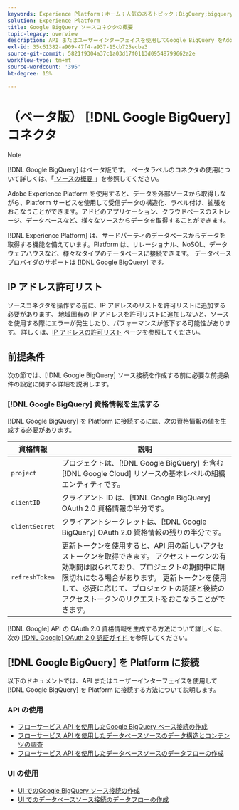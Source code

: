 ```yaml
---
keywords: Experience Platform；ホーム；人気のあるトピック；BigQuery;bigquery;Google BigQuery;google bigquery
solution: Experience Platform
title: Google BigQuery ソースコネクタの概要
topic-legacy: overview
description: API またはユーザーインターフェイスを使用してGoogle BigQuery をAdobe Experience Platformに接続する方法を説明します。
exl-id: 35c61382-a909-47f4-a937-15cb725ecbe3
source-git-commit: 5821f9304a37c1a03d17f0113d09548799662a2e
workflow-type: tm+mt
source-wordcount: '395'
ht-degree: 15%

---
```


# （ベータ版） [!DNL Google BigQuery] コネクタ

>[!NOTE]
>
>[!DNL Google BigQuery] はベータ版です。 ベータラベルのコネクタの使用について詳しくは、「[ ソースの概要 ](../../home.md#terms-and-conditions)」を参照してください。

Adobe Experience Platform を使用すると、データを外部ソースから取得しながら、Platform サービスを使用して受信データの構造化、ラベル付け、拡張をおこなうことができます。アドビのアプリケーション、クラウドベースのストレージ、データベースなど、様々なソースからデータを取得することができます。

[!DNL Experience Platform] は、サードパーティのデータベースからデータを取得する機能を備えています。Platform は、リレーショナル、NoSQL、データウェアハウスなど、様々なタイプのデータベースに接続できます。 データベースプロバイダのサポートは [!DNL Google BigQuery] です。

## IP アドレス許可リスト

ソースコネクタを操作する前に、IP アドレスのリストを許可リストに追加する必要があります。 地域固有の IP アドレスを許可リストに追加しないと、ソースを使用する際にエラーが発生したり、パフォーマンスが低下する可能性があります。 詳しくは、[IP アドレスの許可リスト](../../ip-address-allow-list.md) ページを参照してください。

## 前提条件

次の節では、[!DNL Google BigQuery] ソース接続を作成する前に必要な前提条件の設定に関する詳細を説明します。

### [!DNL Google BigQuery] 資格情報を生成する

[!DNL Google BigQuery] を Platform に接続するには、次の資格情報の値を生成する必要があります。

| 資格情報 | 説明 |
| ---------- | ----------- |
| `project` | プロジェクトは、[!DNL Google BigQuery] を含む [!DNL Google Cloud] リソースの基本レベルの組織エンティティです。 |
| `clientID` | クライアント ID は、[!DNL Google BigQuery] OAuth 2.0 資格情報の半分です。 |
| `clientSecret` | クライアントシークレットは、[!DNL Google BigQuery] OAuth 2.0 資格情報の残りの半分です。 |
| `refreshToken` | 更新トークンを使用すると、API 用の新しいアクセストークンを取得できます。 アクセストークンの有効期間は限られており、プロジェクトの期間中に期限切れになる場合があります。 更新トークンを使用して、必要に応じて、プロジェクトの認証と後続のアクセストークンのリクエストをおこなうことができます。 |

[!DNL Google] API の OAuth 2.0 資格情報を生成する方法について詳しくは、次の [[!DNL Google] OAuth 2.0 認証ガイド ](https://developers.google.com/identity/protocols/oauth2) を参照してください。

## [!DNL Google BigQuery] を Platform に接続

以下のドキュメントでは、API またはユーザーインターフェイスを使用して [!DNL Google BigQuery] を Platform に接続する方法について説明します。

### API の使用

- [フローサービス API を使用したGoogle BigQuery ベース接続の作成](../../tutorials/api/create/databases/bigquery.md)
- [フローサービス API を使用したデータベースソースのデータ構造とコンテンツの調査](../../tutorials/api/explore/database-nosql.md)
- [フローサービス API を使用したデータベースソースのデータフローの作成](../../tutorials/api/collect/database-nosql.md)

### UI の使用

- [UI でのGoogle BigQuery ソース接続の作成](../../tutorials/ui/create/databases/bigquery.md)
- [UI でのデータベースソース接続のデータフローの作成](../../tutorials/ui/dataflow/databases.md)
